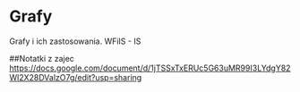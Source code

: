 # Grafy
Grafy i ich zastosowania. WFiIS - IS

##Notatki z zajec
https://docs.google.com/document/d/1jTSSxTxERUc5G63uMR99I3LYdgY82Wl2X28DValzO7g/edit?usp=sharing

